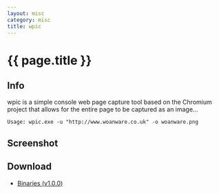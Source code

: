```yaml
---
layout: misc
category: misc
title: wpic
---
```


# {{ page.title }} #

## Info ##

wpic is a simple console web page capture tool based on the Chromium project that allows for the entire page to be captured as an image... 

`Usage: wpic.exe -u "http://www.woanware.co.uk" -o woanware.png` 

## Screenshot ##

## Download ##
- [Binaries (v1.0.0)](/downloads/wpic.v.1.0.0.zip)